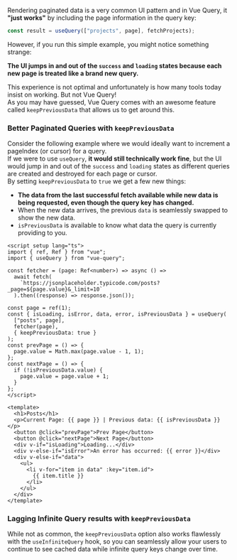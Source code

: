 Rendering paginated data is a very common UI pattern and in Vue Query, it **"just works"** by including the page information in the query key:

```js
const result = useQuery(["projects", page], fetchProjects);
```

However, if you run this simple example, you might notice something strange:

**The UI jumps in and out of the `success` and `loading` states because each new page is treated like a brand new query.**

This experience is not optimal and unfortunately is how many tools today insist on working. But not Vue Query!  
As you may have guessed, Vue Query comes with an awesome feature called `keepPreviousData` that allows us to get around this.

### Better Paginated Queries with `keepPreviousData`

Consider the following example where we would ideally want to increment a pageIndex (or cursor) for a query.  
If we were to use `useQuery`, **it would still technically work fine**, but the UI would jump in and out of the `success` and `loading` states as different queries are created and destroyed for each page or cursor.  
By setting `keepPreviousData` to `true` we get a few new things:

- **The data from the last successful fetch available while new data is being requested, even though the query key has changed.**
- When the new data arrives, the previous `data` is seamlessly swapped to show the new data.
- `isPreviousData` is available to know what data the query is currently providing to you.

```vue
<script setup lang="ts">
import { ref, Ref } from "vue";
import { useQuery } from "vue-query";

const fetcher = (page: Ref<number>) => async () =>
  await fetch(
    `https://jsonplaceholder.typicode.com/posts?_page=${page.value}&_limit=10`
  ).then((response) => response.json());

const page = ref(1);
const { isLoading, isError, data, error, isPreviousData } = useQuery(
  ["posts", page],
  fetcher(page),
  { keepPreviousData: true }
);
const prevPage = () => {
  page.value = Math.max(page.value - 1, 1);
};
const nextPage = () => {
  if (!isPreviousData.value) {
    page.value = page.value + 1;
  }
};
</script>

<template>
  <h1>Posts</h1>
  <p>Current Page: {{ page }} | Previous data: {{ isPreviousData }}</p>
  <button @click="prevPage">Prev Page</button>
  <button @click="nextPage">Next Page</button>
  <div v-if="isLoading">Loading...</div>
  <div v-else-if="isError">An error has occurred: {{ error }}</div>
  <div v-else-if="data">
    <ul>
      <li v-for="item in data" :key="item.id">
        {{ item.title }}
      </li>
    </ul>
  </div>
</template>
```

### Lagging Infinite Query results with `keepPreviousData`

While not as common, the `keepPreviousData` option also works flawlessly with the `useInfiniteQuery` hook, so you can seamlessly allow your users to continue to see cached data while infinite query keys change over time.

